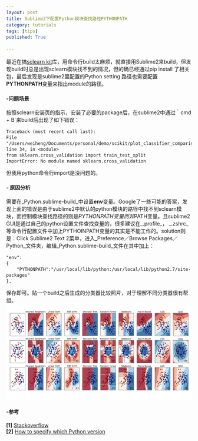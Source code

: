 ```yaml
---
layout: post
title: Sublime2下配置Python模块查找路径PYTHONPATH
category: tutorials
tags: [tips]
published: True

---
```

最近在搞[sclearn kit](http://scikit-learn.org/stable/auto_examples/classification/plot_classifier_comparison.html)库，用命令行build太麻烦，就直接用Sublime2来build，但发现build时总是出现sclearn模块找不到的情况，但的确已经通过pip install 了相关包，最后发现是sublime2里配置的Python setting 路径也需要配置**PYTHONPATH**变量来指出module的路径。  
#### -问题场景  
按照sclearn安装页的指示，安装了必要的package后，在sublime2中通过｀cmd + B`来build后出现了如下错误：  

	Traceback (most recent call last):
  	File "/Users/weiheng/Documents/personal/demo/scikit/plot_classifier_comparison.py", line 34, in <module>
    from sklearn.cross_validation import train_test_split
	ImportError: No module named sklearn.cross_validation

但我用python命令行import是没问题的。  
#### - 原因分析  
需要在_Python.sublime-build_中设置**env**变量。Google了一些可能的答案，发现上面的错误是由于sublime2中默认的python模块的路径中找不到sclearn模块，而控制模块查找路径的则是$PYTHONPATH变量而非$PATH变量。且sublime2 GUI是通过自己的python设置文件查找变量的，很多建议在_.profile_， _.zshrc_等命令行配置文件中加上PYTHOINPATH变量的其实是不能工作的。solution则是：Click Sublime2 Text 2菜单，进入_Preference／Browse Packages／Python_文件夹，编辑_Python.sublime-build_文件在其中加上：  

	"env":
	{
    	"PYTHONPATH":"/usr/local/lib/python:/usr/local/lib/python2.7/site-packages"
	},

保存即可。贴一个build之后生成的分类器比较照片，对于理解不同分类器很有帮组。 ![classifier comparision](/assets/img/post/classification_comparison.png) 

#### -参考  
**[1]** [Stackoverflow](http://stackoverflow.com/questions/8574919/sublime-text-2-custom-path-and-pythonpath)  
**[2]** [How to specify which Python version ](http://robinwragg.tumblr.com/post/55364315373/how-to-specify-which-python-version-sublime-text-2#notes)  


